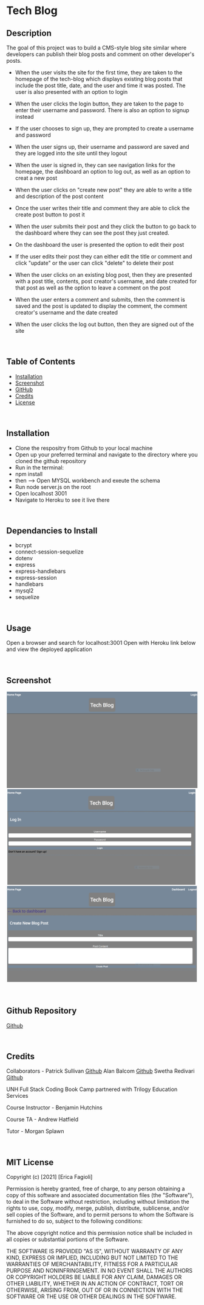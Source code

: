 # Tech Blog
## Description

The goal of this project was to build a CMS-style blog site similar where developers can publish their blog posts and comment on other developer's posts.

- When the user visits the site for the first time, they are taken to the homepage of the tech-blog which displays existing blog posts that include the post title, date, and the user and time it was posted. The user is also presented with an option to login

- When the user clicks the login button, they are taken to the page to enter their username and password. There is also an option to signup instead

- If the user chooses to sign up, they are prompted to create a username and password

- When the user signs up, their username and password are saved and they are logged into the site until they logout

- When the user is signed in, they can see navigation links for the homepage, the dashboard an option to log out, as well as an option to creat a new post

- When the user clicks on "create new post" they are able to write a title and description of the post content

- Once the user writes their title and comment they are able to click the create post button to post it

- When the user submits their post and they click the button to go back to the dashboard where they can see the post they just created. 

- On the dashboard the user is presented the option to edit their post

- If the user edits their post they can either edit the title or comment and click "update" or the user can click "delete" to delete their post

- When the user clicks on an existing blog post, then they are presented with a post title, contents, post creator's username, and date created for that post as well as the option to leave a comment on the post

- When the user enters a comment and submits, then the comment is saved and the post is updated to display the comment, the comment creator's username and the date created

- When the user clicks the log out button, then they are signed out of the site

<br>

## Table of Contents

- [Installation](#installation)
- [Screenshot](#screenshot)
- [GitHub](#Github)
- [Credits](#credits)
- [License](#license)

<br>

## Installation
- Clone the respositry from Github to your local machine 
- Open up your preferred terminal and navigate to the directory where you cloned the github repository
- Run in the terminal:
- npm install
- then --> Open MYSQL workbench and exeute the schema
- Run node server.js on the root
- Open localhost 3001 
- Navigate to Heroku to see it live there

<br>

## Dependancies to Install
- bcrypt
- connect-session-sequelize
- dotenv
- express
- express-handlebars
- express-session
- handlebars
- mysql2
- sequelize

<br>

## Usage

Open a browser and search for localhost:3001
Open with Heroku link below and view the deployed application

<br>

## Screenshot
 
 ![Screenshot](./images/techhw.PNG)
 ![Screenshot](./images/techhw2.PNG)
 ![Screenshot](./images/techhw3.PNG)
 
<br>



## Github Repository
[Github](https://github.com/efagioli01/Tech-Blog)

<br>

## Credits

Collaborators - Patrick Sullivan [Github](https://github.com/shabobble) Alan Balcom [Github](https://github.com/abalcs) Swetha Redivari [Github](https://github.com/swethareddyl)

UNH Full Stack Coding Book Camp partnered with Trilogy Education Services

Course Instructor - Benjamin Hutchins

Course TA - Andrew Hatfield

Tutor - Morgan Splawn

<br>

## MIT License


Copyright (c) [2021] [Erica Fagioli] 

Permission is hereby granted, free of charge, to any person obtaining a copy
of this software and associated documentation files (the "Software"), to deal
in the Software without restriction, including without limitation the rights
to use, copy, modify, merge, publish, distribute, sublicense, and/or sell
copies of the Software, and to permit persons to whom the Software is
furnished to do so, subject to the following conditions:

The above copyright notice and this permission notice shall be included in all
copies or substantial portions of the Software.

THE SOFTWARE IS PROVIDED "AS IS", WITHOUT WARRANTY OF ANY KIND, EXPRESS OR
IMPLIED, INCLUDING BUT NOT LIMITED TO THE WARRANTIES OF MERCHANTABILITY,
FITNESS FOR A PARTICULAR PURPOSE AND NONINFRINGEMENT. IN NO EVENT SHALL THE
AUTHORS OR COPYRIGHT HOLDERS BE LIABLE FOR ANY CLAIM, DAMAGES OR OTHER
LIABILITY, WHETHER IN AN ACTION OF CONTRACT, TORT OR OTHERWISE, ARISING FROM,
OUT OF OR IN CONNECTION WITH THE SOFTWARE OR THE USE OR OTHER DEALINGS IN THE
SOFTWARE.